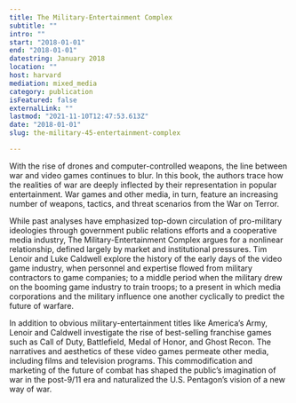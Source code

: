 ```yaml
---
title: The Military-Entertainment Complex
subtitle: ""
intro: ""
start: "2018-01-01"
end: "2018-01-01"
datestring: January 2018
location: ""
host: harvard
mediation: mixed_media
category: publication
isFeatured: false
externalLink: ""
lastmod: "2021-11-10T12:47:53.613Z"
date: "2018-01-01"
slug: the-military-45-entertainment-complex

---
```

With the rise of drones and computer-controlled weapons, the line between war and video games continues to blur. In this book, the authors trace how the realities of war are deeply inflected by their representation in popular entertainment. War games and other media, in turn, feature an increasing number of weapons, tactics, and threat scenarios from the War on Terror.

While past analyses have emphasized top-down circulation of pro-military ideologies through government public relations efforts and a cooperative media industry, The Military-Entertainment Complex argues for a nonlinear relationship, defined largely by market and institutional pressures. Tim Lenoir and Luke Caldwell explore the history of the early days of the video game industry, when personnel and expertise flowed from military contractors to game companies; to a middle period when the military drew on the booming game industry to train troops; to a present in which media corporations and the military influence one another cyclically to predict the future of warfare.

In addition to obvious military-entertainment titles like America’s Army, Lenoir and Caldwell investigate the rise of best-selling franchise games such as Call of Duty, Battlefield, Medal of Honor, and Ghost Recon. The narratives and aesthetics of these video games permeate other media, including films and television programs. This commodification and marketing of the future of combat has shaped the public’s imagination of war in the post-9/11 era and naturalized the U.S. Pentagon’s vision of a new way of war.